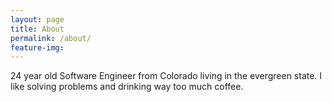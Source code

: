 ```yaml
---
layout: page
title: About
permalink: /about/
feature-img: 
---
```


24 year old Software Engineer from Colorado living in the evergreen state. I like solving problems and drinking way too much coffee.
